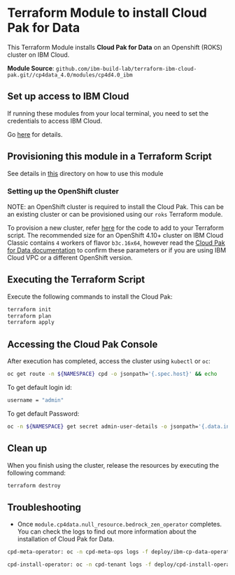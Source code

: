 # Terraform Module to install Cloud Pak for Data

This Terraform Module installs **Cloud Pak for Data** on an Openshift (ROKS) cluster on IBM Cloud.

**Module Source**: `github.com/ibm-build-lab/terraform-ibm-cloud-pak.git//cp4data_4.0/modules/cp4d4.0_ibm`

## Set up access to IBM Cloud

If running these modules from your local terminal, you need to set the credentials to access IBM Cloud.

Go [here](../../CREDENTIALS.md) for details.

## Provisioning this module in a Terraform Script

See details in [this](../../../README.md) directory on how to use this module

### Setting up the OpenShift cluster

NOTE: an OpenShift cluster is required to install the Cloud Pak. This can be an existing cluster or can be provisioned using our `roks` Terraform module.

To provision a new cluster, refer [here](https://github.com/ibm-build-lab/terraform-ibm-cloud-pak/tree/main/roks#building-a-new-roks-cluster) for the code to add to your Terraform script. The recommended size for an OpenShift 4.10+ cluster on IBM Cloud Classic contains `4` workers of flavor `b3c.16x64`, however read the [Cloud Pak for Data documentation](https://www.ibm.com/docs/en/cloud-paks/cp-data) to confirm these parameters or if you are using IBM Cloud VPC or a different OpenShift version.

## Executing the Terraform Script

Execute the following commands to install the Cloud Pak:

```bash
terraform init
terraform plan
terraform apply
```

## Accessing the Cloud Pak Console

After execution has completed, access the cluster using `kubectl` or `oc`:

```bash
oc get route -n ${NAMESPACE} cpd -o jsonpath='{.spec.host}' && echo
```

To get default login id:

```bash
username = "admin"
```

To get default Password:

```bash
oc -n ${NAMESPACE} get secret admin-user-details -o jsonpath='{.data.initial_admin_password}' | base64 -d && echo
```

## Clean up

When you finish using the cluster, release the resources by executing the following command:

```bash
terraform destroy
```

## Troubleshooting

- Once `module.cp4data.null_resource.bedrock_zen_operator` completes. You can check the logs to find out more information about the installation of Cloud Pak for Data.

```bash
cpd-meta-operator: oc -n cpd-meta-ops logs -f deploy/ibm-cp-data-operator

cpd-install-operator: oc -n cpd-tenant logs -f deploy/cpd-install-operator
```
